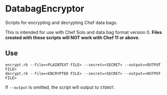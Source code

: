DatabagEncryptor
================

Scripts for encrypting and decrypting Chef data bags.

This is intended for use with Chef Solo and data bag format version 0. **Files created with these scripts will NOT work with Chef 11 or above.**

## Use
```
encrypt.rb --file=<PLAINTEXT FILE> --secret=<SECRET> --output=<OUTPUT FILE>
decrypt.rb --file=<ENCRYPTED FILE> --secret=<SECRET> --output=<OUTPUT FILE>
```

If `--output` is omitted, the script will output to `STDOUT`.

